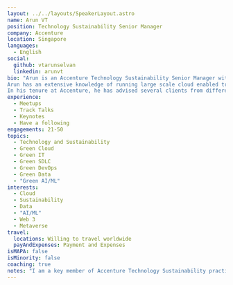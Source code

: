 ```yaml
---
layout: ../../layouts/SpeakerLayout.astro
name: Arun VT
position: Technology Sustainability Senior Manager
company: Accenture
location: Singapore
languages:
  - English
social:
  github: vtarunselvan
  linkedin: arunvt
bio: "Arun is an Accenture Technology Sustainability Senior Manager with experiences in cloud first, sustainable technologies, green cloud advisory, enterprise architecture and digital transformation experience. 
Arun has an extensive knowledge of running large scale cloud enabled transformation programmes including green IT and sustainable enterprise architecture framework. 
In his tenure at Accenture, he has advised several clients from different industry groups across globally (UK, US and Singapore)."
experience:
  - Meetups
  - Track Talks
  - Keynotes
  - Have a following
engagements: 21-50
topics:
  - Technology and Sustainability
  - Green Cloud
  - Green IT
  - Green SDLC
  - Green DevOps
  - Green Data
  - "Green AI/ML"
interests:
  - Cloud
  - Sustainability
  - Data
  - "AI/ML"
  - Web 3
  - Metaverse
travel:
  locations: Willing to travel worldwide
  payAndExpenses: Payment and Expenses 
isMAPA: false
isMinority: false
coaching: true
notes: "I am a key member of Accenture Technology Sustainability practice within SEA market campaigning green software principles, running masterclasses and internal trainings for employees on Tech Sustainability. I am also a Green Cloud Advisor certified from MIT Sloan School of Management. I am really looking forward to learning and contributing back to the wider green software community."
---
```

